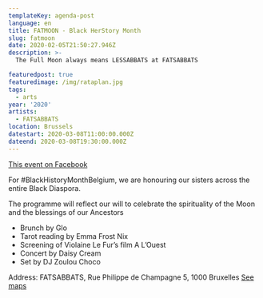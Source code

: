 ```yaml
---
templateKey: agenda-post
language: en
title: FATMOON - Black HerStory Month
slug: fatmoon
date: 2020-02-05T21:50:27.946Z
description: >-
  The Full Moon always means LESSABBATS at FATSABBATS

featuredpost: true
featuredimage: /img/rataplan.jpg
tags:
  - arts
year: '2020'
artists:
  - FATSABBATS
location: Brussels
datestart: 2020-03-08T11:00:00.000Z
dateend: 2020-03-08T19:30:00.000Z
---
```

[This event on Facebook](https://www.facebook.com/events/128055681954244/)

For #BlackHistoryMonthBelgium, we are honouring our sisters across the entire Black Diaspora.

The programme will reflect our will to celebrate the spirituality of the Moon and the blessings of our Ancestors

- Brunch by Glo
- Tarot reading by Emma Frost Nix
- Screening of Violaine Le Fur’s film A L’Ouest
- Concert by Daisy Cream
- Set by DJ Zoulou Choco

Address: FATSABBATS, Rue Philippe de Champagne 5, 1000 Bruxelles [See maps](https://goo.gl/maps/fRmRW6RtoArwWefM7)
